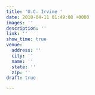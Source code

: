 ```yaml
---
title: 'U.C. Irvine '
date: 2018-04-11 01:49:08 +0000
images: ''
description: ''
link: ''
show_time: true
venue:
  address: ''
  city: ''
  name: ''
  state: ''
  zip: ''
draft: true

---
```

